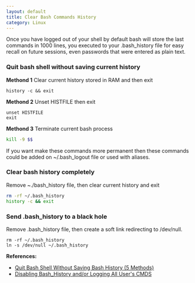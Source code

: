 ```yaml
---
layout: default
title: Clear Bash Commands History
category: Linux
---
```


Once you have logged out of your shell by default bash will store the last commands in 1000 lines, you executed to your .bash_history file for easy recall on future sessions, even passwords that were entered as plain text.

### Quit bash shell without saving current history

**Methond 1** Clear current history stored in RAM and then exit

```shell
history -c && exit
```

**Methond 2** Unset HISTFILE then exit

```shell
unset HISTFILE
exit
```

**Methond 3** Terminate current bash process

```bash
kill -9 $$
```

If you want make these commands more permanent then these commands could be added on ~/.bash_logout file or used with aliases.

### Clear bash history completely

Remove ~./bash_history file, then clear current history and exit

```sh
rm -rf ~/.bash_history
history -c && exit
```

### Send .bash_history to a black hole

Remove .bash_history file, then create a soft link redirecting to /dev/null.

```shell
rm -rf ~/.bash_history
ln -s /dev/null ~/.bash_history
```

**References:**
- [Quit Bash Shell Without Saving Bash History (5 Methods)](https://www.if-not-true-then-false.com/2010/quit-bash-shell-without-saving-bash-history/)
- [Disabling Bash_History and/or Logging All User's CMDS](http://mewbies.com/how_to_disable_bash_history_or_limit_tutorial.html)
